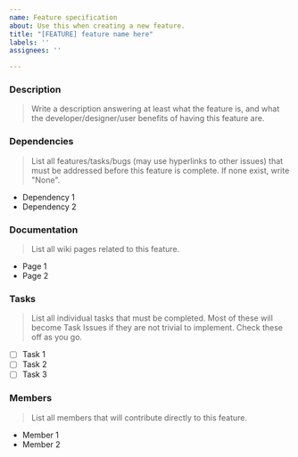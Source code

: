```yaml
---
name: Feature specification
about: Use this when creating a new feature.
title: "[FEATURE] feature name here"
labels: ''
assignees: ''

---
```


### Description
> Write a description answering at least what the feature is, and what the developer/designer/user benefits of having this feature are.

### Dependencies
> List all features/tasks/bugs (may use hyperlinks to other issues) that must be addressed before this feature is complete. If none exist, write "None".
* Dependency 1
* Dependency 2

### Documentation
> List all wiki pages related to this feature.
* Page 1
* Page 2

### Tasks
> List all individual tasks that must be completed. Most of these will become Task Issues if they are not trivial to implement. Check these off as you go.
* [ ] Task 1
* [ ] Task 2
* [ ] Task 3

### Members
> List all members that will contribute directly to this feature. 
* Member 1
* Member 2
